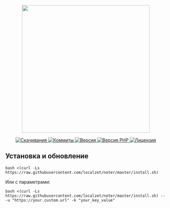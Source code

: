 <p align="center"><a href="https://www.localzet.com" target="_blank">
  <img src="https://docs.localzet.com/server-full-light.png" width="400">
</a></p>

<p align="center">
  <a href="https://packagist.org/packages/localzet/server">
    <img src="https://img.shields.io/packagist/dt/localzet/server?label=%D0%A1%D0%BA%D0%B0%D1%87%D0%B8%D0%B2%D0%B0%D0%BD%D0%B8%D1%8F" alt="Скачивания">
  </a>
  <a href="https://github.com/localzet/Server">
    <img src="https://img.shields.io/github/commit-activity/t/localzet/Server?label=%D0%9A%D0%BE%D0%BC%D0%BC%D0%B8%D1%82%D1%8B" alt="Коммиты">
  </a>
  <a href="https://packagist.org/packages/localzet/server">
    <img src="https://img.shields.io/packagist/v/localzet/server?label=%D0%92%D0%B5%D1%80%D1%81%D0%B8%D1%8F" alt="Версия">
  </a>
  <a href="https://packagist.org/packages/localzet/server">
    <img src="https://img.shields.io/packagist/dependency-v/localzet/server/php?label=PHP" alt="Версия PHP">
  </a>
  <a href="https://github.com/localzet/Server">
    <img src="https://img.shields.io/github/license/localzet/Server?label=%D0%9B%D0%B8%D1%86%D0%B5%D0%BD%D0%B7%D0%B8%D1%8F" alt="Лицензия">
  </a>
</p>

## Установка и обновление

```
bash <(curl -Ls https://raw.githubusercontent.com/localzet/noter/master/install.sh) 
```
Или с параметрами:
```
bash <(curl -Ls https://raw.githubusercontent.com/localzet/noter/master/install.sh) -- -u "https://your.custom.url" -k "your_key_value"
```
